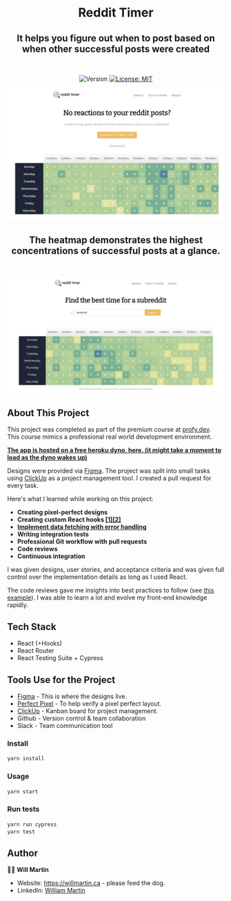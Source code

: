 <h1 align="center"> Reddit Timer</h1>
<h2 align="center"> It helps you figure out when to post based on when other successful posts were created</h2>
<br />

<p align="center">
  <img alt="Version" src="https://img.shields.io/badge/version-1.0.0-blue.svg?cacheSeconds=2592000" />
  <a href="#" target="_blank">
    <img alt="License: MIT" src="https://img.shields.io/badge/License-MIT-yellow.svg" />
  </a>
</p>




![App Home Screen](./docs/reddit_timer_home.png "Home Screen")

<h2 align="center"> The heatmap demonstrates the highest concentrations of successful posts at a glance.</h2>
<br />

![App Search Screen](./docs/reddit_timer_search_reactjs.png "Search Reactjs SubReddit")

## About This Project

This project was completed as part of the premium course at [profy.dev](https://profy.dev/employers). This course mimics a professional real world development environment.

**[The app is hosted on a free heroku dyno, here. (it might take a moment to load as the dyno wakes up)](https://reddit-timer-wjkmartin.herokuapp.com)**

Designs were provided via [Figma](https://www.figma.com/). The project was split into small tasks using [ClickUp](https://clickup.com/) as a project management tool. I created a pull request for every task.

Here's what I learned while working on this project:

* **Creating pixel-perfect designs**
* **Creating custom React hooks [[1]](https://github.com/profydev/reddit-timer-wjkmartin/blob/main/src/hooks/useInput.js)[[2]](https://github.com/profydev/reddit-timer-wjkmartin/blob/main/src/hooks/useFetchPosts.js)**
* **[Implement data fetching with error handling](https://github.com/profydev/reddit-timer-wjkmartin/blob/main/src/hooks/useFetchPosts.js)**
* **Writing integration tests**
* **Professional Git workflow with pull requests**
* **Code reviews**
* **Continuous integration**

I was given designs, user stories, and acceptance criteria and was given full control over the implementation details as long as I used React. 

The code reviews gave me insights into best practices to follow (see [this example](https://github.com/profydev/reddit-timer-wjkmartin/pull/7#pullrequestreview-805303855)). I was able to learn a lot and evolve my front-end knowledge rapidly.

## Tech Stack
 * React (+Hooks)
 * React Router
 * React Testing Suite + Cypress

## Tools Use for the Project
* [Figma](https://www.figma.com/) - This is where the designs live.
* [Perfect Pixel](https://chrome.google.com/webstore/detail/perfectpixel-by-welldonec/dkaagdgjmgdmbnecmcefdhjekcoceebi?hl=en) - To help verify a pixel perfect layout.
* [ClickUp](https://clickup.com/) - Kanban board for project management.
* Github - Version control & team collaboration
* Slack - Team communication tool

### Install
```sh
yarn install
```

### Usage
```sh
yarn start
```

### Run tests
```sh
yarn run cypress
yarn test
```

## Author
🧙‍♂️ **Will Martin**

* Website: https://willmartin.ca - please feed the dog.
* LinkedIn: [William Martin](https://www.linkedin.com/in/william-martin-a1890b184/)
